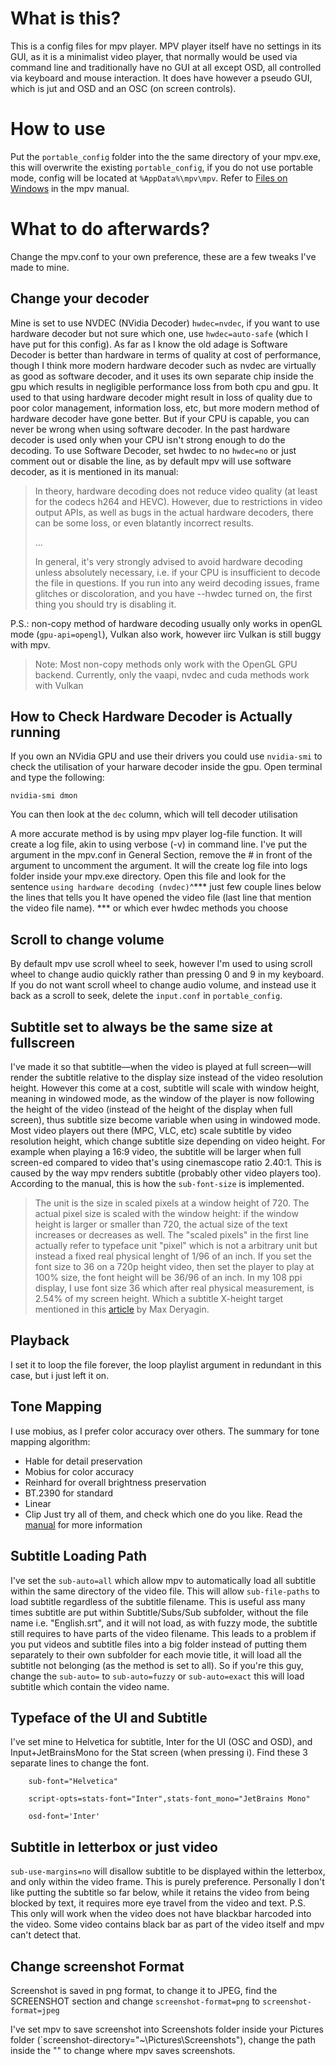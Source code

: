 # What is this?
This is a config files for mpv player. MPV player itself have no settings in its GUI, as it is a minimalist video player, that normally would be used via command line and traditionally have no GUI at all except OSD, all controlled via keyboard and mouse interaction. It does have however a pseudo GUI, which is jut and OSD and an OSC (on screen controls).

# How to use
Put the `portable_config` folder into the the same directory of your mpv.exe, this will overwrite the existing `portable_config`, if you do not use portable mode, config will be located at `%AppData%\mpv\mpv`. Refer to [Files on Windows](https://mpv.io/manual/stable/#files-on-windows) in the mpv manual.

# What to do afterwards?
Change the mpv.conf to your own preference, these are a few tweaks I've made to mine.

## Change your decoder
Mine is set to use NVDEC (NVidia Decoder) `hwdec=nvdec`, if you want to use hardware decoder but not sure which one, use `hwdec=auto-safe` (which I have put for this config). As far as I know the old adage is Software Decoder is better than hardware in terms of quality at cost of performance, though I think more modern hardware decoder such as nvdec are virtually as good as software decoder,  and it uses its own separate chip inside the gpu which results in negligible performance loss from both cpu and gpu. It used to that using hardware decoder might result in loss of quality due to poor color management, information loss, etc, but more modern method of hardware decoder have gone better. But if your CPU is capable, you can never be wrong when using software decoder. In the past hardware decoder is used only when your CPU isn't strong enough to do the decoding.
To use Software Decoder, set hwdec to no `hwdec=no` or just comment out or disable the line, as by default mpv will use software decoder, as it is mentioned in its manual:

>In theory, hardware decoding does not reduce video quality (at least for the codecs h264 and HEVC). However, due to restrictions in video output APIs, as well as bugs in the actual hardware decoders, there can be some loss, or even blatantly incorrect results.
>
>...
>
>In general, it's very strongly advised to avoid hardware decoding unless absolutely necessary, i.e. if your CPU is insufficient to decode the file in questions. If you run into any weird decoding issues, frame glitches or discoloration, and you have --hwdec turned on, the first thing you should try is disabling it.

P.S.: non-copy method of hardware decoding usually only works in openGL mode (`gpu-api=opengl`), Vulkan also work, however iirc Vulkan is still buggy with mpv.

> Note: Most non-copy methods only work with the OpenGL GPU backend. Currently, only the vaapi, nvdec and cuda methods work with Vulkan

## How to Check Hardware Decoder is Actually running
If you own an NVidia GPU and use their drivers you could use `nvidia-smi` to check the utilisation of your harware decoder inside the gpu.
Open terminal and type the following:

    nvidia-smi dmon

You can then look at the `dec` column, which will tell decoder utilisation

A more accurate method is by using mpv player log-file function. It will create a log file, akin to using verbose (-v) in command line. I've put the argument in the mpv.conf in General Section, remove the # in front of the argument to uncomment the argument. It will the create log file into logs folder inside your mpv.exe directory. Open this file and look for the sentence `using hardware decoding (nvdec)`^\*\*\* just few couple lines below the lines that tells you It have opened the video file (last line that mention the video file name).
\*\*\* or which ever hwdec methods you choose


## Scroll to change volume
By default mpv use scroll wheel to seek, however I'm used to using scroll wheel to change audio quickly rather than pressing 0 and 9 in my keyboard.
If you do not want scroll wheel to change audio volume, and instead use it back as a scroll to seek, delete the `input.conf` in `portable_config`.

## Subtitle set to always be the same size at fullscreen
I've made it so that subtitle—when the video is played at full screen—will render the subtitle relative to the display size instead of the video resolution height. However this come at a cost, subtitle will scale with window height, meaning in windowed mode, as the window of the player is now following the height of the video (instead of the height of the display when full screen), thus subtitle size become variable when using in windowed mode.
Most video players out there (MPC, VLC, etc) scale subtitle by video resolution height, which change subtitle size depending on video height. For example when playing a 16:9 video, the subtitle will be larger when full screen-ed compared to video that's using cinemascope ratio 2.40:1. This is caused by the way mpv renders subtitle (probably other video players too).
According to the manual, this is how the `sub-font-size` is implemented.
> The unit is the size in scaled pixels at a window height of 720. The actual pixel size is scaled with the window height: if the window height is larger or smaller than 720, the actual size of the text increases or decreases as well.
The "scaled pixels" in the first line actually refer to typeface unit "pixel" which is not a arbitrary unit but instead a fixed real physical lenght of 1/96 of an inch. If you set the font size to 36 on a 720p height video, then set the player to play at 100% size, the font height will be 36/96 of an inch.
In my 108 ppi display, I use font size 36 which after real physical measurement, is 2.54% of my screen height. Which a subtitle X-height target mentioned in this [article](https://www.md-subs.com/saa-subtitle-font-size) by Max Deryagin.

## Playback
I set it to loop the file forever, the loop playlist argument in redundant in this case, but i just left it on.

## Tone Mapping
I use mobius, as I prefer color accuracy over others. The summary for tone mapping algorithm:
- Hable for detail preservation
- Mobius for color accuracy
- Reinhard for overall brightness preservation
- BT.2390 for standard
- Linear
- Clip
Just try all of them, and check which one do you like. Read the [manual](https://mpv.io/manual/stable/#options-tone-mapping) for more information

## Subtitle Loading Path
I've set the `sub-auto=all` which allow mpv to automatically load all subtitle within the same directory of the video file. This will allow `sub-file-paths` to load subtitle regardless of the subtitle filename. This is useful ass many times subtitle are put within Subtitle/Subs/Sub subfolder, without the file name i.e. "English.srt", and it will not load, as with fuzzy mode, the subtitle still requires to have parts of the video filename.
This leads to a problem if you put videos and subtitle files into a big folder instead of putting them separately to their own subfolder for each movie title, it will load all the subtitle not belonging (as the method is set to all). So if you're this guy, change the `sub-auto=` to `sub-auto=fuzzy` or `sub-auto=exact` this will load subtitle which contain the video name.

## Typeface of the UI and Subtitle
I've set mine to Helvetica for subtitle, Inter for the UI (OSC and OSD), and Input+JetBrainsMono for the Stat screen (when pressing i). Find these 3 separate lines to change the font.

        sub-font="Helvetica"
        
        script-opts=stats-font="Inter",stats-font_mono="JetBrains Mono"
        
        osd-font='Inter'
        
 ## Subtitle in letterbox or just video
 `sub-use-margins=no` will disallow subtitle to be displayed within the letterbox, and only within the video frame. This is purely preference. Personally I don't like putting the subtitle so far below, while it retains the video from being blocked by text, it requires more eye travel from the video and text.
P.S. This only will work when the video does not have blackbar harcoded into the video. Some video contains black bar as part of the video itself and mpv can't detect that.

## Change screenshot Format
Screenshot is saved in png format, to change it to JPEG, find the SCREENSHOT section and change `screenshot-format=png` to `screenshot-format=jpeg`

I've set mpv to save screenshot into Screenshots folder inside your Pictures folder (`screenshot-directory="~\Pictures\Screenshots"), change the path inside the "" to change where mpv saves screenshots.
